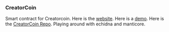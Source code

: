### CreatorCoin
Smart contract for Creatorcoin.
Here is the [website](https://www.creatorcoin.app/).
Here is a [demo](https://www.youtube.com/watch?v=iYg_-q4DqJU).
Here is the [CreatorCoin Repo](https://github.com/duggalr/creator-coin-main).
Playing around with echidna and manticore.
